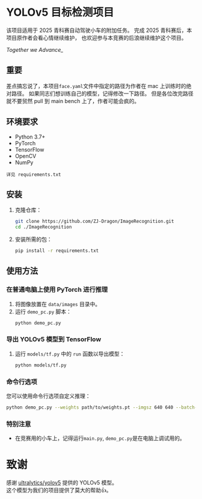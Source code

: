 # YOLOv5 目标检测项目

该项目适用于 2025 青科赛自动驾驶小车的附加任务。
完成 2025 青科赛后，本项目原作者会看心情继续维护，
也欢迎参与本竞赛的后浪继续维护这个项目。  

*Together we Advance_*

## 重要  
差点搞忘说了，本项目`face.yaml`文件中指定的路径为作者在 mac 上训练时的绝对路径。
如果同志们想训练自己的模型，记得修改一下路径。
但是各位改完路径就不要贸然 pull 到 main bench 上了，作者可能会疯的。

## 环境要求

- Python 3.7+
- PyTorch
- TensorFlow
- OpenCV
- NumPy  

`详见 requirements.txt`

## 安装

1. 克隆仓库：
    ```sh
    git clone https://github.com/ZJ-Dragon/ImageRecognition.git
    cd ./ImageRecognition
    ```

2. 安装所需的包：
    ```sh
    pip install -r requirements.txt
    ```

## 使用方法

### 在普通电脑上使用 PyTorch 进行推理

1. 将图像放置在 `data/images` 目录中。
2. 运行 `demo_pc.py` 脚本：
    ```sh
    python demo_pc.py
    ```

### 导出 YOLOv5 模型到 TensorFlow

1. 运行 `models/tf.py` 中的 `run` 函数以导出模型：
    ```sh
    python models/tf.py
    ```

### 命令行选项

您可以使用命令行选项自定义推理：

```sh
python demo_pc.py --weights path/to/weights.pt --imgsz 640 640 --batch-size 1 --dynamic
```

### 特别注意  
 - 在竞赛用的小车上，记得运行`main.py`, `demo_pc.py`是在电脑上调试用的。

# 致谢  
感谢 [ultralytics/yolov5](https://github.com/ultralytics/yolov5) 提供的 YOLOv5 模型。  
这个模型为我们的项目提供了莫大的帮助👍。
